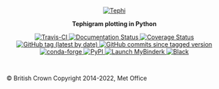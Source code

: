 <p align="center">
<a href="https://tephi.readthedocs.io/en/latest/">
    <img src="https://scitools.github.io/tephi/tephi-logo-200-137.png" alt="Tephi">
</a>
</p>

<p align="center"><strong>Tephigram plotting in Python</strong></p>

<p align="center">
<a href="https://travis-ci.org/github/SciTools/tephi/branches">
    <img src="https://travis-ci.org/SciTools/tephi.svg?branch=master"
        alt="Travis-CI" />
</a>
<a href="https://tephi.readthedocs.io/en/latest/?badge=latest">
    <img src="https://readthedocs.org/projects/tephi/badge/?version=latest"
        alt="Documentation Status" />
</a>
<a href="https://coveralls.io/github/SciTools/tephi?branch=master">
    <img src="https://coveralls.io/repos/github/SciTools/tephi/badge.svg?branch=master"
        alt="Coverage Status" />
</a>
<a href="https://github.com/SciTools/tephi/releases">
    <img src="https://img.shields.io/github/v/tag/scitools/tephi?color=orange"
        alt="GitHub tag (latest by date)" />
</a>
<a href="https://github.com/SciTools/tephi/commits/master">
    <img src="https://img.shields.io/github/commits-since/scitools/tephi/latest/master"
        alt="GitHub commits since tagged version" />
</a>
<a href="https://anaconda.org/conda-forge/tephi">
    <img src="https://img.shields.io/conda/vn/conda-forge/tephi"
        alt="conda-forge" />
</a>
<a href="https://pypi.org/project/tephi/">
    <img src="https://img.shields.io/pypi/v/tephi"
        alt="PyPI" />
</a>
<a href="https://mybinder.org/v2/gh/SciTools/tephi/master?filepath=index.ipynb">
    <img src="https://mybinder.org/badge_logo.svg"
        alt="Launch MyBinderk" />
</a>
<a href="https://github.com/psf/black">
    <img src="https://img.shields.io/badge/code/style-black-000000.svg"
         alt="Black" />
</a>
</p>

<br>

© British Crown Copyright 2014-2022, Met Office

